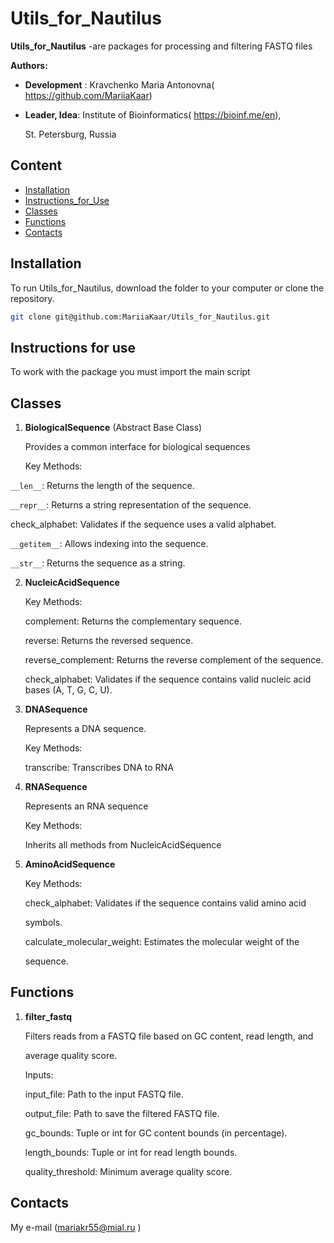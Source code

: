 # Utils_for_Nautilus
 **Utils_for_Nautilus** -are packages for processing and filtering FASTQ files
 
 **Authors:**
 
 * **Development** : Kravchenko Maria Antonovna( https://github.com/MariiaKaar)
 * **Leader, Idea**: Institute of Bioinformatics( https://bioinf.me/en),
    
   St. Petersburg, Russia
## Content
* [Installation](#Installation)
* [Instructions_for_Use](#Instructions_for_Use)
* [Classes](#Classes)
* [Functions](#Functions)
* [Contacts](#Contacts)

## 
 ## Installation

To run Utils_for_Nautilus, download the folder to your computer or clone the repository.

```bash
git clone git@github.com:MariiaKaar/Utils_for_Nautilus.git
```
## Instructions for use

To work with the package you must import the main script

## Classes

1. **BiologicalSequence** (Abstract Base Class)

   Provides a common interface for biological sequences  

   Key Methods:

  `__len__`: Returns the length of the sequence.

   `__repr__`: Returns a string representation of the sequence.

   check_alphabet: Validates if the sequence uses a valid alphabet.

   `__getitem__`: Allows indexing into the sequence.

   `__str__`: Returns the sequence as a string.

2. **NucleicAcidSequence**

   Key Methods:

   complement: Returns the complementary sequence.

   reverse: Returns the reversed sequence.

   reverse_complement: Returns the reverse complement of the sequence.

   check_alphabet: Validates if the sequence contains valid nucleic acid bases (A, T, G, C, U).

3. **DNASequence**

      Represents a DNA sequence.

      Key Methods:

      transcribe: Transcribes DNA to RNA
4. **RNASequence**

      Represents an RNA sequence

      Key Methods:

      Inherits all methods from NucleicAcidSequence

5. **AminoAcidSequence**

      Key Methods:

      check_alphabet: Validates if the sequence contains valid amino acid 
      
      symbols.

      calculate_molecular_weight: Estimates the molecular weight of the
      
      sequence.

## Functions


1. **filter_fastq** 

   Filters reads from a FASTQ file based on GC content, read length, and 

   average quality score.

   Inputs:

   input_file: Path to the input FASTQ file.

   output_file: Path to save the filtered FASTQ file.

   gc_bounds: Tuple or int for GC content bounds (in percentage).

   length_bounds: Tuple or int for read length bounds.

   quality_threshold: Minimum average quality score.


## Contacts

  My e-mail (mariakr55@mial.ru )
